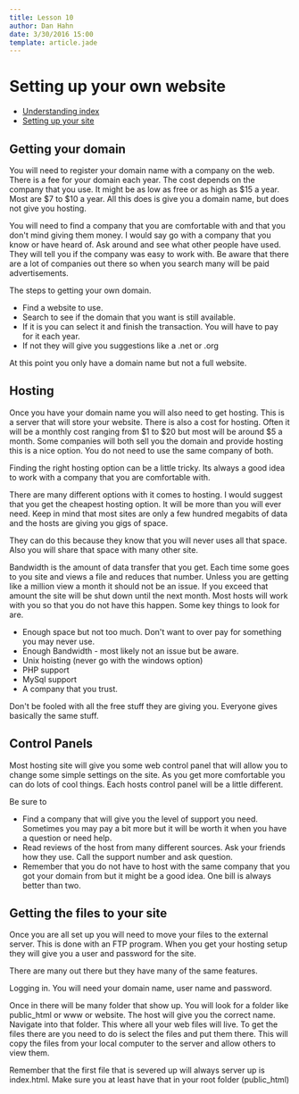 ```yaml
---
title: Lesson 10
author: Dan Hahn
date: 3/30/2016 15:00
template: article.jade
---
```


# Setting up your own website

* [Understanding index]()
* [Setting up your site](hosting.html)



## Getting your domain

You will need to register your domain name with a company on the web.  There is a fee for your domain each year.  The cost depends on the company that you use.  It might be as low as free or as high as $15 a year.  Most are $7 to $10 a year.  All this does is give you a domain name, but does not give you hosting.

You will need to find a company that you are comfortable with and that you don't mind giving them money.  I would say go with a company that you know or have heard of.  Ask around and see what other people have used.  They will tell you if the company was easy to work with.  Be aware that there are a lot of companies out there so when you search many will be paid advertisements.

The steps to getting your own domain.

* Find a website to use.
* Search to see if the domain that you want is still available.
* If it is you can select it and finish the transaction.  You will have to pay for it each year.
* If not they will give you suggestions like a .net or .org


At this point you only have a domain name but not a full website.

## Hosting

Once you have your domain name you will also need to get hosting.  This is a server that will store your website.  There is also a cost for hosting.  Often it will be a monthly cost ranging from $1 to $20 but most will be around $5 a month.  Some companies will both sell you the domain and provide hosting this is a nice option.  You do not need to use the same company of both.

Finding the right hosting option can be a little tricky.  Its always a good idea to work with a company that you are comfortable with.

There are many different options with it comes to hosting. I would suggest that you get the cheapest hosting option.  It will be more than you will ever need.  Keep in mind that most sites are only a few hundred megabits of data and the hosts are giving you gigs of space.

They can do this because they know that you will never uses all that space.  Also you will share that space with many other site.

Bandwidth is the amount of data transfer that you get. Each time some goes to you site and views a file and reduces that number.  Unless you are getting like a million view a month it should not be an issue.  If you exceed that amount the site will be shut down until the next month.  Most hosts will work with you so that you do not have this happen.
Some key things to look for are.

* Enough space but not too much.  Don't want to over pay for something you may never use.
* Enough Bandwidth - most likely not an issue but be aware.
* Unix hoisting (never go with the windows option)
* PHP support
* MySql support
* A company that you trust.

Don't be fooled with all the free stuff they are giving you.  Everyone gives basically the same stuff.

## Control Panels

Most hosting site will give you some web control panel that will allow you to change some simple settings on the site.  As you get more comfortable you can do lots of cool things.  Each hosts control panel will be a little different.

Be sure to

* Find a company that will give you the level of support you need.  Sometimes you may pay a bit more but it will be worth it when you have a question or need help.
* Read reviews of the host from many different sources.  Ask your friends how they use.  Call the support number and ask question.
* Remember that you do not have to host with the same company that you got your domain from but it might be a good idea.  One bill is always better than two.

## Getting the files to your site

Once you are all set up you will need to move your files to the external server.  This is done with an FTP program.  When you get your hosting setup they will give you a user and password for the site.

There are many out there but they have many of the same features.

Logging in.  You will need your domain name, user name and password.

Once in there will be many folder that show up.   You will look for a folder like public_html or www or website.  The host will give you the correct name.  Navigate into that folder.  This where all your web files will live.  To get the files there are you need to do is select the files and put them there.  This will copy the files from your local computer to the server and allow others to view them.

Remember that the first file that is severed up will always server up is index.html.  Make sure you at least have that in your root folder (public_html)
